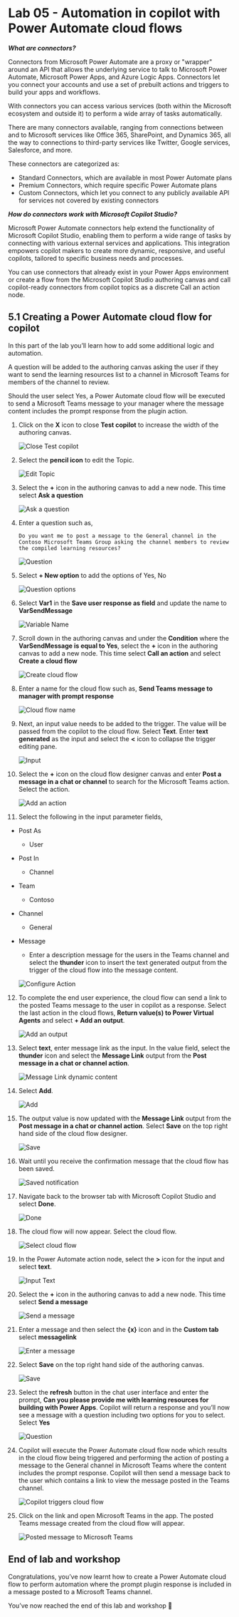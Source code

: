 # Lab 05 - Automation in copilot with Power Automate cloud flows

***What are connectors?***

Connectors from Microsoft Power Automate are a proxy or "wrapper" around an API that allows the underlying service to talk to Microsoft Power Automate, Microsoft Power Apps, and Azure Logic Apps. Connectors let you connect your accounts and use a set of prebuilt actions and triggers to build your apps and workflows.

With connectors you can access various services (both within the Microsoft ecosystem and outside it) to perform a wide array of tasks automatically.

There are many connectors available, ranging from connections between and to Microsoft services like Office 365, SharePoint, and Dynamics 365, all the way to connections to third-party services like Twitter, Google services, Salesforce, and more. 

These connectors are categorized as:
- Standard Connectors, which are available in most Power Automate plans
- Premium Connectors, which require specific Power Automate plans
- Custom Connectors, which let you connect to any publicly available API for services not covered by existing connectors

***How do connectors work with Microsoft Copilot Studio?***

Microsoft Power Automate connectors help extend the functionality of Microsoft Copilot Studio, enabling them to perform a wide range of tasks by connecting with various external services and applications. This integration empowers copilot makers to create more dynamic, responsive, and useful copilots, tailored to specific business needs and processes.

You can use connectors that already exist in your Power Apps environment or create a flow from the Microsoft Copilot Studio authoring canvas and call copilot-ready connectors from copilot topics as a discrete Call an action node.


## 5.1 Creating a Power Automate cloud flow for copilot

In this part of the lab you’ll learn how to add some additional logic and automation. 

A question will be added to the authoring canvas asking the user if they want to send the learning resources list to a channel in Microsoft Teams for members of the channel to review.

Should the user select Yes, a Power Automate cloud flow will be executed to send a Microsoft Teams message to your manager where the message content includes the prompt response from the plugin action.

1.	Click on the **X** icon to close **Test copilot** to increase the width of the authoring canvas.

    ![Close Test copilot](assets/5.1_01_CloseTestCopilot.jpg)

2.	Select the **pencil icon** to edit the Topic.

    ![Edit Topic](assets/5.1_02_EditTopic.jpg)

3.	Select the **+** icon in the authoring canvas to add a new node. This time select **Ask a question**
    
    ![Ask a question](assets/5.1_03_AskAQuestion.jpg)

4.	Enter a question such as, 

    ```
    Do you want me to post a message to the General channel in the Contoso Microsoft Teams Group asking the channel members to review the compiled learning resources?
    ```
    
    ![Question](assets/5.1_04_EnterQuestion.jpg)

5. Select **+ New option** to add the options of Yes, No

    ![Question options](assets/5.1_05_QuestionOptions.jpg)

6.	Select **Var1** in the **Save user response as field** and update the name to **VarSendMessage**

    ![Variable Name](assets/5.1_06_VariableName.jpg)

7.	Scroll down in the authoring canvas and under the **Condition** where the **VarSendMessage is equal to Yes**, select the **+** icon in the authoring canvas to add a new node. This time select **Call an action** and select **Create a cloud flow**

    ![Create cloud flow](assets/5.1_07_CreateACloudFlow.jpg)

8.	Enter a name for the cloud flow such as, **Send Teams message to manager with prompt response**

    ![Cloud flow name](assets/5.1_08_CloudFlowName.jpg)

9.	Next, an input value needs to be added to the trigger. The value will be passed from the copilot to the cloud flow. Select **Text**. Enter **text generated** as the input and select the **<** icon to collapse the trigger editing pane.

    ![Input](assets/5.1_10_Input.jpg)

10.	Select the **+** icon on the cloud flow designer canvas and enter **Post a message in a chat or channel** to search for the Microsoft Teams action. Select the action.

    ![Add an action](assets/5.1_11_AddAnAction.jpg)

12.	Select the following in the input parameter fields,
- Post As
    - User
- Post In
    - Channel
- Team
    - Contoso
- Channel
    - General
- Message
    - Enter a description message for the users in the Teams channel and select the **thunder** icon to insert the text generated output from the trigger of the cloud flow into the message content.

    ![Configure Action](assets/5.1_12_ConfigureAction.jpg)

12.	To complete the end user experience, the cloud flow can send a link to the posted Teams message to the user in copilot as a response. Select the last action in the cloud flows, **Return value(s) to Power Virtual Agents** and select **+ Add an output**. 

    ![Add an output](assets/5.1_13_AddAnOutput.jpg)

13.	Select **text**, enter message link as the input. In the value field, select the **thunder** icon and select the **Message Link** output from the **Post message in a chat or channel action**.

    ![Message Link dynamic content](assets/5.1_14_MessageLinkDynamicContent.jpg)

14.	Select **Add**.

    ![Add](assets/5.1_15_Add.jpg)

15.	The output value is now updated with the **Message Link** output from the **Post message in a chat or channel action**. Select **Save** on the top right hand side of the cloud flow designer.

    ![Save](assets/5.1_16_Save.jpg)

16.	Wait until you receive the confirmation message that the cloud flow has been saved.

    ![Saved notification](assets/5.1_17_Saved.jpg)

17.	Navigate back to the browser tab with Microsoft Copilot Studio and select **Done**.

    ![Done](assets/5.1_18_Done.jpg)

18. The cloud flow will now appear. Select the cloud flow.

    ![Select cloud flow](assets/5.1_19_SelectCloudFlow.jpg)

18.	In the Power Automate action node, select the **>** icon for the input and select **text**.

    ![Input Text](assets/5.1_20_InputText.jpg)

19.	Select the **+** icon in the authoring canvas to add a new node. This time select **Send a message**

    ![Send a message](assets/5.1_21_SendAMessage.jpg)

20.	Enter a message and then select the **{x}** icon and in the **Custom tab** select **messagelink**

    ![Enter a message](assets/5.1_22_EnterAMessage.jpg)

21.	Select **Save** on the top right hand side of the authoring canvas.

    ![Save](assets/5.1_23_Save.jpg)

22.	Select the **refresh** button in the chat user interface and enter the prompt, **Can you please provide me with learning resources for building with Power Apps**. Copilot will return a response and you’ll now see a message with a question including two options for you to select. Select **Yes**

    ![Question](assets/5.1_24_Question.jpg)

23.	Copilot will execute the Power Automate cloud flow node which results in the cloud flow being triggered and performing the action of posting a message to the General channel in Microsoft Teams where the content includes the prompt response. Copilot will then send a message back to the user which contains a link to view the message posted in the Teams channel. 

    ![Copilot triggers cloud flow](assets/5.1_25_CopilotTriggersCloudFlow.jpg)

24. Click on the link and open Microsoft Teams in the app. The posted Teams message created from the cloud flow will appear.

    ![Posted message to Microsoft Teams](assets/5.1_26_TeamsMessage.jpg)

## End of lab and workshop

Congratulations, you’ve now learnt how to create a Power Automate cloud flow to perform automation where the prompt plugin response is included in a message posted to a Microsoft Teams channel.

You’ve now reached the end of this lab and workshop 🎉
